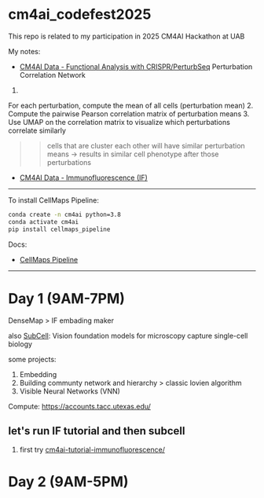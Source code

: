 # cm4ai_codefest2025
This repo is related to my participation in 2025 CM4AI Hackathon at UAB



My notes:
- [CM4AI Data - Functional Analysis with CRISPR/PerturbSeq](https://www.youtube.com/watch?v=7RaOyiLi2cQ)
Perturbation Correlation Network
1.
For each perturbation, compute the mean of all cells (perturbation mean)
2.
Compute the pairwise Pearson correlation matrix of perturbation means
3.
Use UMAP on the correlation matrix to visualize which perturbations correlate similarly

>> cells that are cluster each other will have similar perturbation means -> results in similar cell phenotype after those perturbations

- [CM4AI Data - Immunofluorescence (IF)](https://www.youtube.com/watch?v=Ys5rFvMMtE4)

---
To install CellMaps Pipeline:

```bash
conda create -n cm4ai python=3.8
conda activate cm4ai
pip install cellmaps_pipeline
```

Docs:
- [CellMaps Pipeline](https://cellmaps-pipeline.readthedocs.io/en/latest/)

---
# Day 1 (9AM-7PM)

DenseMap > IF embading maker

also [SubCell](https://www.biorxiv.org/content/10.1101/2024.12.06.627299v1): Vision foundation models for microscopy
capture single-cell biology

some projects:
1. Embedding
2. Building communty network and hierarchy > classic lovien algorithm 
3. Visible Neural Networks (VNN)


Compute:
https://accounts.tacc.utexas.edu/




## let's run IF tutorial and then subcell

1. first try [cm4ai-tutorial-immunofluorescence/](https://github.com/CM4AI/cm4ai-tutorial-immunofluorescence/tree/main])



# Day 2 (9AM-5PM)